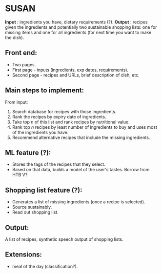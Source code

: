 # SUSAN
**Input** : ingredients you have, dietary requirements (?). 
**Output** : recipes given the ingredients and potentially two sustainable shopping lists: one for missing items and one for all ingredients (for next time you want to make the dish).

## Front end:

- Two pages.
- First page - inputs (ingredients, exp dates, requirements).
- Second page - recipes and URLs, brief description of dish, etc.

## Main steps to implement:

From input:

1. Search database for recipes with those ingredients.
2. Rank the recipes by expiry date of ingredients.
3. Take top *n* of this list and rank recipes by nutritional value.
3. Rank top *n* recipes by least number of ingredients to buy and uses most of the ingredients you have. 
4. Recommend alternative recipes that include the missing ingredients.

## ML feature (?):

- Stores the tags of the recipes that they select.
- Based on that data, builds a model of the user's tastes. Borrow from HTB V?

## Shopping list feature (?):

- Generates a list of missing ingredients (once a recipe is selected).
- Source sustainably. 
- Read out shopping list. 

## Output:

A list of recipes, synthetic speech output of shopping lists.  

## Extensions:

- meal of the day (classification?). 

